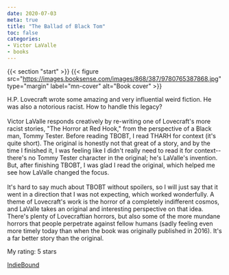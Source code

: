 ```yaml
---
date: 2020-07-03
meta: true
title: "The Ballad of Black Tom"
toc: false
categories:
- Victor LaValle
- books
---
```


{{< section "start" >}}
{{< figure src="https://images.booksense.com/images/868/387/9780765387868.jpg" type="margin" label="mn-cover" alt="Book cover" >}}

H.P. Lovecraft wrote some amazing and very influential weird fiction. He was also a notorious racist. How to handle this legacy?<br /><br />Victor LaValle responds creatively by re-writing one of Lovecraft's more racist stories, "The Horror at Red Hook," from the perspective of a Black man, Tommy Tester. Before reading TBOBT, I read THARH for context (it's quite short). The original is honestly not that great of a story, and by the time I finished it, I was feeling like I didn't really need to read it for context--there's no Tommy Tester character in the original; he's LaValle's invention. But, after finishing TBOBT, I was glad I read the original, which helped me see how LaValle changed the focus.<br /><br />It's hard to say much about TBOBT without spoilers, so I will just say that it went in a direction that I was not expecting, which worked wonderfully. A theme of Lovecraft's work is the horror of a completely indifferent cosmos, and LaValle takes an original and interesting perspective on that idea. There's plenty of Lovecraftian horrors, but also some of the more mundane horrors that people perpetrate against fellow humans (sadly feeling even more timely today than when the book was originally published in 2016). It's a far better story than the original.

My rating: 5 stars  

[IndieBound](https://www.indiebound.org/book/9780765387868)
